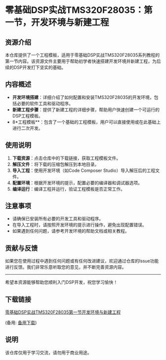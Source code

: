 # 零基础DSP实战TMS320F28035：第一节，开发环境与新建工程

## 资源介绍

本仓库提供了一个工程模板，适用于零基础DSP实战TMS320F28035系列教程的第一节内容。该资源文件主要用于帮助初学者快速搭建开发环境并新建工程，为后续的DSP开发打下坚实的基础。

## 内容概述

- **开发环境搭建**：详细介绍了如何配置和安装TMS320F28035的开发环境，包括必要的软件工具和驱动程序。
- **新建工程步骤**：提供了新建工程的详细步骤，帮助用户快速创建一个可运行的DSP工程模板。
- 8*工程模板**：包含了一个基础的工程模板，用户可以直接使用或在此基础上进行二次开发。

## 使用说明

1. **下载资源**：点击仓库中的下载链接，获取工程模板文件。
2. **解压文件**：将下载的压缩包解压到本地目录。
3. **导入工程**：使用开发环境（如Code Composer Studio）导入解压后的工程文件。
4. **配置环境**：根据开发环境的提示，配置必要的编译器和调试器选项。
5. **编译运行**：编译工程并运行，验证工程模板是否正常工作。

## 注意事项

- 请确保已安装所有必要的开发工具和驱动程序。
- 在导入工程时，请按照开发环境的提示进行操作，避免出现配置错误。
- 如果遇到任何问题，请参考开发环境的帮助文档或相关教程。

## 贡献与反馈

如果您在使用过程中遇到任何问题或有任何改进建议，欢迎通过仓库的Issue功能进行反馈。我们非常乐意听取您的意见，并不断完善资源内容。

---

希望本资源能够帮助您顺利入门DSP开发，祝您学习愉快！

## 下载链接
[零基础DSP实战TMS320F28035第一节开发环境与新建工程](https://pan.quark.cn/s/c801613a315e) 

(备用: [备用下载](https://pan.baidu.com/s/1T1WRTUE5JgMlrldEVULOiQ?pwd=1234))

## 说明

该仓库仅用于学习交流，请勿用于商业用途。
